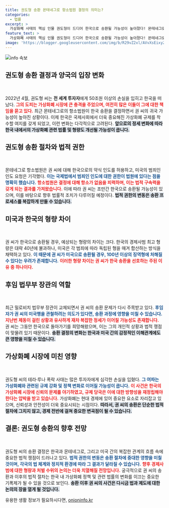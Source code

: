 ```yaml
---
title: 권도형 송환 몬테네그로 항소법원 결정의 의미는?
categories:
  - 법률
excerpt: >
  가상화폐 사태의 핵심 인물 권도형이 드디어 한국으로 송환될 가능성이 높아졌다! 몬테네그로 법원의 결정으로 이제 한미 간의 갈등이 해소될지 주목된다. 과연 그는 한국에서 어떤 형벌을 받을까?
feature_text: >
  가상화폐 사태의 핵심 인물 권도형이 드디어 한국으로 송환될 가능성이 높아졌다! 몬테네그로 법원의 결정으로 이제 한미 간의 갈등이 해소될지 주목된다. 과연 그는 한국에서 어떤 형벌을 받을까?
image: 'https://blogger.googleusercontent.com/img/b/R29vZ2xl/AVvXsEixyZcFfHzMRdzZMjFBmAUKJYCLCGyLL1o632UiGVXcaFdKo_bkvkuCioo0uUKlGfBVcT3P84aROyZIXSBEx3Aw5nCQ3pTgDom1WDC4m8eifvWiAmWEEVb4x6G_l8C0QH225ldMjyaFvpxGEBGNO37VmDTDMHGhJPq73UglMfDca1-0aw/s1600/blogspot.png'
---
```


<p><img src="https://blogger.googleusercontent.com/img/b/R29vZ2xl/AVvXsEixyZcFfHzMRdzZMjFBmAUKJYCLCGyLL1o632UiGVXcaFdKo_bkvkuCioo0uUKlGfBVcT3P84aROyZIXSBEx3Aw5nCQ3pTgDom1WDC4m8eifvWiAmWEEVb4x6G_l8C0QH225ldMjyaFvpxGEBGNO37VmDTDMHGhJPq73UglMfDca1-0aw/s1600/blogspot.png" alt="info 속보" /></p>

<h2 data-ke-size="size26">권도형 송환 결정과 양국의 입장 변화</h2>

<p data-ke-size="size16">&nbsp;</p> 

<p>2022년 4월, 권도형 씨는 <b>전 세계 투자자</b>에게 50조원 이상의 손실을 입히고 한국을 떠났다. <b><span style="color: #ee2323;">그의 도피는 가상화폐 시장에 큰 충격을 주었으며, 여전히 많은 이들이 그에 대한 책임을 묻고 있다.</span></b> 최근 몬테네그로의 항소법원이 한국 송환을 결정하면서 권 씨의 귀국 가능성이 높아진 상황이다. 이제 한국은 국제사회에서 더욱 중요해진 가상화폐 규제를 착수할 여지를 갖게 되었고, 이런 변화는 다각적으로 고려된다. <b><span style="background-color: #21538527;">앞으로의 정세 변화에 따라 한국 내에서의 가상화폐 관련 법률 및 형량도 개선될 가능성이 큽니다.</span></b> </p>

<h2 data-ke-size="size26">권도형 송환 절차와 법적 권한</h2>

<p data-ke-size="size16">&nbsp;</p> 

<p>몬테네그로 항소법원은 권 씨에 대해 한국으로의 약식 인도를 허용하고, 미국의 범죄인 인도 요청은 기각했다. <b><span style="color: #1a5490;">이는 국제법에서 범죄인 인도에 대한 권한이 법원에 있다는 점을 명확히 했습니다.</span></b> <b><span style="color: #ee2323;">항소법원은 결정에 대해 항소가 없음을 피력하며, 이는 법적 구속력을 갖게 되는 결과를 가져왔습니다.</span></b> 이에 따라 권 씨는 조만간 한국으로 송환될 가능성이 있으며, 이를 바탕으로 향후 법률적 조치가 다루어질 예정이다. <b><span style="background-color: #21538527;">법적 권한의 변동은 송환 프로세스를 복잡하게 만들 수 있습니다.</span></b></p>

<h2 data-ke-size="size26">미국과 한국의 형량 차이</h2>

<p data-ke-size="size16">&nbsp;</p> 

<p>권 씨가 한국으로 송환될 경우, 예상되는 형량의 차이는 크다. 한국의 경제사범 최고 형량은 대략 40년에 불과하나, 미국은 각 범죄에 따라 독립된 형을 매겨 합산하는 방식을 채택하고 있다. <b><span style="color: #1a5490;">이 때문에 권 씨가 미국으로 송환될 경우, 100년 이상의 징역형에 처해질 수 있다는 우려가 존재합니다.</span></b> <b><span style="color: #ee2323;">이러한 형량 차이는 권 씨가 한국 송환을 선호하는 주된 이유 중 하나이다.</span></b></p>

<h2 data-ke-size="size26">후임 법무부 장관의 역할</h2>

<p data-ke-size="size16">&nbsp;</p> 

<p>최근 밀로비치 법무부 장관이 교체되면서 권 씨의 송환 문제가 다시 주목받고 있다. <b><span style="color: #1a5490;">후임자가 권 씨의 미국행을 관철하려는 의도가 있다면, 송환 과정에 영향을 미칠 수 있습니다.</span></b> <b><span style="color: #ee2323;">지난번 제동이 걸린 상황과 유사하게 재차 복잡한 정세가 이어질 가능성도 존재합니다.</span></b> 권 씨는 그동안 한국으로 돌아가기를 희망해왔으며, 이는 그의 개인적 상황과 법적 쟁점이 맞물려 있기 때문이다. <b><span style="background-color: #21538527;">송환 결정의 변화는 한국과 미국 간의 감정적인 이해관계에도 큰 영향을 미칠 수 있습니다.</span></b></p>

<h2 data-ke-size="size26">가상화폐 시장에 미친 영향</h2>

<p data-ke-size="size16">&nbsp;</p> 

<p>권도형 씨의 테라·루나 폭락 사태는 많은 투자자에게 심각한 손실을 입혔다. <b><span style="color: #1a5490;">그 여파는 가상화폐와 관련된 규제 강화 및 정책 변화로 이어질 가능성이 큽니다.</span></b> <b><span style="color: #ee2323;">이 사건은 한국의 가상화폐 시장에 신뢰의 문제를 야기하였고, 규제 당국은 이에 대한 방향성을 재정립해야 한다는 압박을 받고 있습니다.</span></b> 가상화폐는 현대 경제에 있어 중요한 요소로 자리잡고 있으며, 신뢰성과 안전성이 더욱 중요시되는 시점이다. <b><span style="background-color: #21538527;">따라서, 권 씨의 송환은 단순한 법적 절차에 그치지 않고, 경제 전반에 걸쳐 중요한 변곡점이 될 수 있습니다.</span></b></p>

<h2 data-ke-size="size26">결론: 권도형 송환의 향후 전망</h2>

<p data-ke-size="size16">&nbsp;</p> 

<p>권도형 씨의 송환 결정은 한국과 몬테네그로, 그리고 미국 간의 복잡한 관계의 흐름 속에 중요한 법적 쟁점이 드러나고 있다. <b><span style="color: #1a5490;">법적 권한의 변동은 송환 절차에 중대한 영향을 미칠 것이며, 각국의 법 체계와 정치적 환경에 따라 그 결과가 달라질 수 있습니다.</span></b> <b><span style="color: #ee2323;">향후 경제사범에 대한 형량과 처벌 수위의 논의는 더욱 치열해질 전망입니다.</span></b> 궁극적으로 권 씨의 송환과 이후의 법적 절차는 한국 내 가상화폐 정책 및 관련 법률의 변화를 이끄는 중요한 기폭제가 될 수 있을 것으로 보인다. <b><span style="background-color: #21538527;">송환 이후 권 씨의 사건은 다시금 법과 제도에 대한 논의의 장을 열게 될 것입니다.</span></b> </p>

<p data-ke-size="size16"></p>
유용한 생활 정보가 필요하시다면, <a href="https://onioninfo.kr" rel="dofollow">onioninfo.kr</a>


